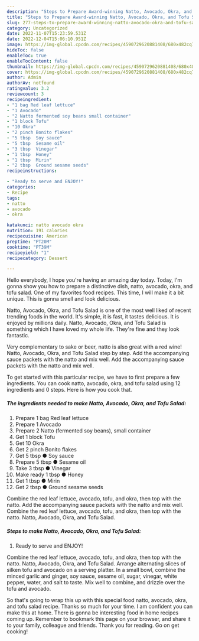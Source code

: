 ```yaml
---
description: "Steps to Prepare Award-winning Natto, Avocado, Okra, and Tofu Salad"
title: "Steps to Prepare Award-winning Natto, Avocado, Okra, and Tofu Salad"
slug: 277-steps-to-prepare-award-winning-natto-avocado-okra-and-tofu-salad
category: Uncategorized
date: 2022-11-07T15:23:59.531Z
date: 2022-12-04T15:06:10.951Z
image: https://img-global.cpcdn.com/recipes/4590729620881408/680x482cq70/natto-avocado-okra-and-tofu-salad-recipe-main-photo.jpg
hideToc: false
enableToc: true
enableTocContent: false
thumbnail: https://img-global.cpcdn.com/recipes/4590729620881408/680x482cq70/natto-avocado-okra-and-tofu-salad-recipe-main-photo.jpg
cover: https://img-global.cpcdn.com/recipes/4590729620881408/680x482cq70/natto-avocado-okra-and-tofu-salad-recipe-main-photo.jpg
author: Admin
authorAv: notfound
ratingvalue: 3.2
reviewcount: 3
recipeingredient:
- "1 bag Red leaf lettuce"
- "1 Avocado"
- "2 Natto fermented soy beans small container"
- "1 block Tofu"
- "10 Okra"
- "2 pinch Bonito flakes"
- "5 tbsp  Soy sauce"
- "5 tbsp  Sesame oil"
- "3 tbsp  Vinegar"
- "1 tbsp  Honey"
- "1 tbsp  Mirin"
- "2 tbsp  Ground sesame seeds"
recipeinstructions:

- "Ready to serve and ENJOY!"
categories:
- Recipe
tags:
- natto
- avocado
- okra

katakunci: natto avocado okra 
nutrition: 191 calories
recipecuisine: American
preptime: "PT20M"
cooktime: "PT39M"
recipeyield: "1"
recipecategory: Dessert

---
```



Hello everybody, I hope you're having an amazing day today. Today, I'm gonna show you how to prepare a distinctive dish, natto, avocado, okra, and tofu salad. One of my favorites food recipes. This time, I will make it a bit unique. This is gonna smell and look delicious.

Natto, Avocado, Okra, and Tofu Salad is one of the most well liked of recent trending foods in the world. It's simple, it is fast, it tastes delicious. It is enjoyed by millions daily. Natto, Avocado, Okra, and Tofu Salad is something which I have loved my whole life. They're fine and they look fantastic.

Very complementary to sake or beer, natto is also great with a red wine! Natto, Avocado, Okra, and Tofu Salad step by step. Add the accompanying sauce packets with the natto and mix well. Add the accompanying sauce packets with the natto and mix well.


To get started with this particular recipe, we have to first prepare a few ingredients. You can cook natto, avocado, okra, and tofu salad using 12 ingredients and 0 steps. Here is how you cook that.

<!--inarticleads1-->

##### The ingredients needed to make Natto, Avocado, Okra, and Tofu Salad:

1. Prepare 1 bag Red leaf lettuce
1. Prepare 1 Avocado
1. Prepare 2 Natto (fermented soy beans), small container
1. Get 1 block Tofu
1. Get 10 Okra
1. Get 2 pinch Bonito flakes
1. Get 5 tbsp ● Soy sauce
1. Prepare 5 tbsp ● Sesame oil
1. Take 3 tbsp ● Vinegar
1. Make ready 1 tbsp ● Honey
1. Get 1 tbsp ● Mirin
1. Get 2 tbsp ● Ground sesame seeds


Combine the red leaf lettuce, avocado, tofu, and okra, then top with the natto. Add the accompanying sauce packets with the natto and mix well. Combine the red leaf lettuce, avocado, tofu, and okra, then top with the natto. Natto, Avocado, Okra, and Tofu Salad. 

<!--inarticleads2-->

##### Steps to make Natto, Avocado, Okra, and Tofu Salad:


1. Ready to serve and ENJOY!

Combine the red leaf lettuce, avocado, tofu, and okra, then top with the natto. Natto, Avocado, Okra, and Tofu Salad. Arrange alternating slices of silken tofu and avocado on a serving platter. In a small bowl, combine the minced garlic and ginger, soy sauce, sesame oil, sugar, vinegar, white pepper, water, and salt to taste. Mix well to combine, and drizzle over the tofu and avocado. 

So that's going to wrap this up with this special food natto, avocado, okra, and tofu salad recipe. Thanks so much for your time. I am confident you can make this at home. There is gonna be interesting food in home recipes coming up. Remember to bookmark this page on your browser, and share it to your family, colleague and friends. Thank you for reading. Go on get cooking!
